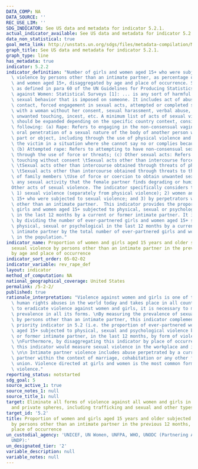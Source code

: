 ```yaml
---
DATA_COMP: NA
DATA_SOURCE: ''
REC_USE_LIM: ''
SDG_INDICATOR: See US data and metadata for indicator 5.2.1.
actual_indicator_available: See US data and metadata for indicator 5.2.1.
data_non_statistical: true
goal_meta_link: http://unstats.un.org/sdgs/files/metadata-compilation/Metadata-Goal-5.pdf
graph_title: See US data and metadata for indicator 5.2.1.
graph_type: line
has_metadata: true
indicator: 5.2.2
indicator_definition: "Number of girls and women aged 15+ who were subjected to sexual\
  \ violence by persons other than an intimate partner, as percentage of all girls\
  \ and women aged 15+, disaggregated by age and place of occurrence. Sexual violence\
  \ as defined in para 60 of the UN Guidelines for Producing Statistics on Violence\
  \ against Women: Statistical Surveys [1]: ... is any sort of harmful or unwanted\
  \ sexual behavior that is imposed on someone. It includes act of abusive sexual\
  \ contact, forced engagement in sexual acts, attempted or completed sexual acts\
  \ with a woman without her consent, sexual harassment, verbal abuse, threats, exposure,\
  \ unwanted touching, incest, etc. A minimum list of acts of sexual violence, which\
  \ should be expanded depending on the specific country context, consists of the\
  \ following: (a) Rape: Refers to engaging in the non-consensual vaginal, anal, or\
  \ oral penetration of a sexual nature of the body of another person with any bodily\
  \ part or object, including through the use of physical violence and by putting\
  \ the victim in a situation where she cannot say no or complies because of fear;\
  \ (b) Attempted rape: Refers to attempting to have non-consensual sexual intercourse\
  \ through the use of force or threats; (c) Other sexual acts: Refers to: \tIntimate\
  \ touching without consent \tSexual acts other than intercourse forced by money\
  \ \tSexual acts other than intercourse obtained through threats of physical violence\
  \ \tSexual acts other than intercourse obtained through threats to the well-being\
  \ of family members \tUse of force or coercion to obtain unwanted sexual acts or\
  \ any sexual activity that the female partner finds degrading or humiliating \t\
  Other acts of sexual violence. The indicator specifically considers the following:\
  \ 1) sexual violence (separately from physical violence); 2) women and girls aged\
  \ 15+ who were subjected to sexual violence; and 3) by perpetrators who are persons\
  \ other than an intimate partner.  This indicator provides the proportion of ever-partnered\
  \ girls and women aged 15+ subjected to physical, sexual or psychological violence\
  \ in the last 12 months by a current or former intimate partner. It is calculated\
  \ by dividing the number of ever-partnered girls and women aged 15+ subjected to\
  \ physical, sexual or psychological in the last 12 months by a current or former\
  \ intimate partner by the total number of ever-partnered girls and women aged 15+\
  \ in the population."
indicator_name: Proportion of women and girls aged 15 years and older subjected to
  sexual violence by persons other than an intimate partner in the previous 12 months,
  by age and place of occurrence
indicator_sort_order: 05-02-02
indicator_variable: rev_rape_def
layout: indicator
method_of_computation: NA
national_geographical_coverage: United States
permalink: /5-2-2/
published: true
rationale_interpretation: "Violence against women and girls is one of the most pervasive\
  \ human rights abuses in the world today and takes place in all countries. In order\
  \ to eradicate violence against women and girls, it is necessary to measure its\
  \ prevalence in all its forms. \nBy measuring the prevalence of sexual violence\
  \ by persons other than an intimate partner, this indicator complements the other\
  \ priority indicator in 5.2 (i.e. the proportion of ever-partnered women and girls\
  \ aged 15+ subjected to physical, sexual and psychological violence by a current\
  \ or former intimate partner, in the last 12 months, by form of violence and age).\
  \ \nFurthermore, by disaggregating this indicator by place of occurrence and perpetrator,\
  \ this indicator would measure sexual violence in the workplace and in public spaces.\
  \ \n\n Intimate partner violence includes abuse perpetrated by a current or former\
  \ partner within the context of marriage, cohabitation or any other formal or informal\
  \ union. Violence directed at girls and women is the most common form of gender-based\
  \ violence."
reporting_status: notstarted
sdg_goal: 5
source_active_1: true
source_notes_1: null
source_title_1: null
target: Eliminate all forms of violence against all women and girls in the public
  and private spheres, including trafficking and sexual and other types of exploitation.
target_id: '5.2'
title: Proportion of women and girls aged 15 years and older subjected to sexual violence
  by persons other than an intimate partner in the previous 12 months, by age and
  place of occurrence
un_custodial_agency: 'UNICEF, UN Women, UNFPA, WHO, UNODC (Partnering Agencies: UNSD,
  UNDP):'
un_designated_tier: '2'
variable_description: null
variable_notes: null
---
```

